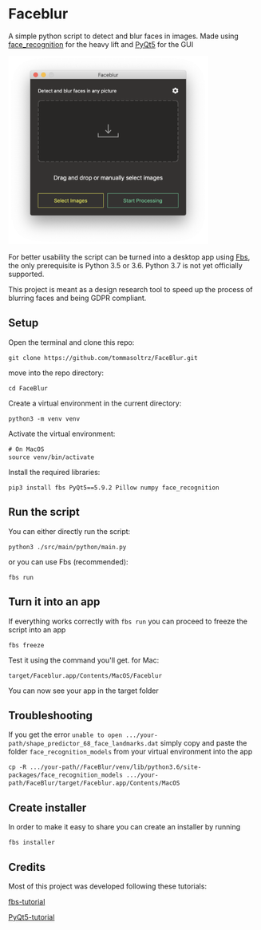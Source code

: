 # Faceblur
A simple python script to detect and blur faces in images.
Made using [face_recognition](https://github.com/ageitgey/face_recognition) for the heavy lift and [PyQt5](https://pypi.org/project/PyQt5/) for the GUI

<img src="img/Faceblur-screenshot.png " width="400" />

For better usability the script can be turned into a desktop app using [Fbs](https://build-system.fman.io), the only prerequisite is
Python 3.5 or 3.6. Python 3.7 is not yet officially supported.

This project is meant as a design research tool to speed up the process of blurring faces and being GDPR compliant.


## Setup
Open the terminal and clone this repo:

    git clone https://github.com/tommasoltrz/FaceBlur.git

move into the repo directory:

    cd FaceBlur

Create a virtual environment in the current directory:

    python3 -m venv venv

Activate the virtual environment:

    # On MacOS
    source venv/bin/activate

Install the required libraries:

    pip3 install fbs PyQt5==5.9.2 Pillow numpy face_recognition

## Run the script
You can either directly run the script:

    python3 ./src/main/python/main.py

or you can use Fbs (recommended):

    fbs run

## Turn it into an app
If everything works correctly with `fbs run` you can proceed to freeze the script into an app

    fbs freeze

Test it using the command you'll get. for Mac:

    target/Faceblur.app/Contents/MacOS/Faceblur

You can now see your app in the target folder

## Troubleshooting
If you get the error `unable to open .../your-path/shape_predictor_68_face_landmarks.dat` simply copy and paste the folder `face_recognition_models` from your virtual environment into the app

    cp -R .../your-path//FaceBlur/venv/lib/python3.6/site-packages/face_recognition_models .../your-path/FaceBlur/target/Faceblur.app/Contents/MacOS

## Create installer
In order to make it easy to share you can create an installer by running

    fbs installer

## Credits
Most of this project was developed following these tutorials:

[fbs-tutorial](https://build-system.fman.io)

[PyQt5-tutorial](https://build-system.fman.io/pyqt5-tutorial)


